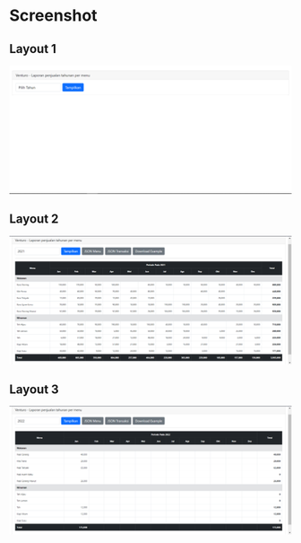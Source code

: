 # Screenshot
## Layout 1
![alt text](https://github.com/dayyan-269/venturo-test/blob/master/ss/1.PNG)

## Layout 2
![alt text](https://github.com/dayyan-269/venturo-test/blob/master/ss/2.PNG)

## Layout 3
![alt text](https://github.com/dayyan-269/venturo-test/blob/master/ss/3.PNG)
